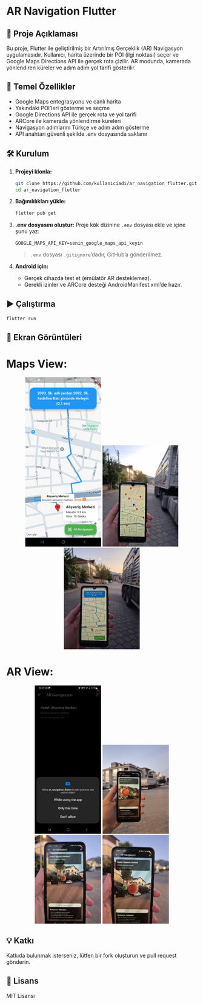 # AR Navigation Flutter

## 📱 Proje Açıklaması
Bu proje, Flutter ile geliştirilmiş bir Artırılmış Gerçeklik (AR) Navigasyon uygulamasıdır. Kullanıcı, harita üzerinde bir POI (ilgi noktası) seçer ve Google Maps Directions API ile gerçek rota çizilir. AR modunda, kamerada yönlendiren küreler ve adım adım yol tarifi gösterilir.

## 🚀 Temel Özellikler
- Google Maps entegrasyonu ve canlı harita
- Yakındaki POI’leri gösterme ve seçme
- Google Directions API ile gerçek rota ve yol tarifi
- ARCore ile kamerada yönlendirme küreleri
- Navigasyon adımlarını Türkçe ve adım adım gösterme
- API anahtarı güvenli şekilde .env dosyasında saklanır

## 🛠️ Kurulum
1. **Projeyi klonla:**
   ```sh
   git clone https://github.com/kullaniciadi/ar_navigation_flutter.git
   cd ar_navigation_flutter
   ```
2. **Bağımlılıkları yükle:**
   ```sh
   flutter pub get
   ```
3. **.env dosyasını oluştur:**
   Proje kök dizinine `.env` dosyası ekle ve içine şunu yaz:
   ```
   GOOGLE_MAPS_API_KEY=senin_google_maps_api_keyin
   ```
   > `.env` dosyası `.gitignore`’dadır, GitHub’a gönderilmez.

4. **Android için:**
   - Gerçek cihazda test et (emülatör AR desteklemez).
   - Gerekli izinler ve ARCore desteği AndroidManifest.xml’de hazır.

## ▶️ Çalıştırma
```sh
flutter run
```

## 📸 Ekran Görüntüleri

# Maps View:

<p align="center">
   <img src="screenshots/2.jpeg" width="200"/>
   <img src="screenshots/4.jpeg" width="200"/>
   <img src="screenshots/6.jpeg" width="200"/>
</p>


# AR View:

<p align="center">
   <img src="screenshots/5.jpeg" width="175"/>
   <img src="screenshots/7.jpeg" width="175"/>
   <img src="screenshots/8.jpeg" width="175"/>
   <img src="screenshots/9.jpeg" width="175"/>
</p>


## 💡 Katkı
Katkıda bulunmak isterseniz, lütfen bir fork oluşturun ve pull request gönderin.

## 📝 Lisans
MIT Lisansı


